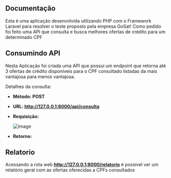 ## Documentação

Esta é uma aplicação desenvolvida utilizando PHP com o Framework Laravel para resolver o teste proposto pela empresa GoSat!
Como pedido foi feito uma API que consulta e busca melhores ofertas de crédito para um determinado CPF

## Consumindo API

Nesta Aplicação foi criada uma API que possui um endpoint que retorna até 3 ofertas de crédito disponíveis para o CPF consultado listadas da mais vantajosa para menos vantajosa.

Detalhes da consulta:

- **Método: POST**
- **URL: http://127.0.0.1:8000/api/consulta**
- **Requisição:**
  
  ![image](https://github.com/Guilermiz/GoSat_Test/assets/80459748/39f416de-48d3-4aa4-ba41-c429fa479c59)
- **Retorno:**


## Relatorio

Acessando a rota web **http://127.0.0.1:8000/relatorio** é possível ver um relatório geral com as ofertas oferecidas a CPFs consultados

